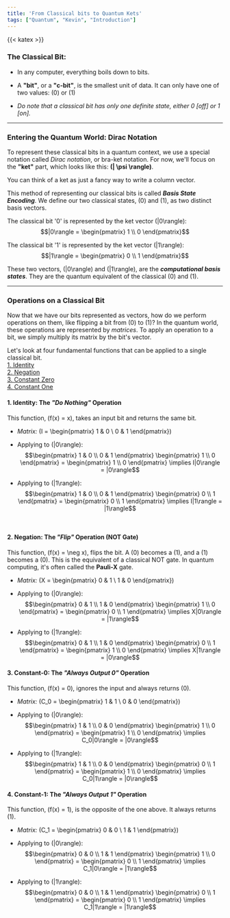 ```yaml
---
title: 'From Classical bits to Quantum Kets'
tags: ["Quantum", "Kevin", "Introduction"]
---
```


{{< katex >}}

### The Classical Bit:

- In any computer, everything boils down to bits.
- A **"bit"**, or a **"c-bit"**, is the smallest unit of data. It can only have one of two values: \(0\) or \(1\)

- *Do note that a classical bit has only one definite state, either 0 [off] or 1 [on].*
---
### Entering the Quantum World: Dirac Notation

To represent these classical bits in a quantum context, we use a special notation called *Dirac notation*, or bra-ket notation. For now, we'll focus on the **"ket"** part, which looks like this: **\(| \psi \rangle\)**.

You can think of a ket as just a fancy way to write a column vector.

This method of representing our classical bits is called ***Basis State Encoding***. We define our two classical states, \(0\) and \(1\), as two distinct basis vectors.

The classical bit '0' is represented by the ket vector \(|0\rangle\):
$$|0\rangle = \begin{pmatrix} 1 \\ 0 \end{pmatrix}$$

The classical bit '1' is represented by the ket vector \(|1\rangle\):
$$|1\rangle = \begin{pmatrix} 0 \\ 1 \end{pmatrix}$$

These two vectors, \(|0\rangle\) and \(|1\rangle\), are the ***computational basis states***. They are the quantum equivalent of the classical \(0\) and \(1\).

---
### Operations on a Classical Bit

Now that we have our bits represented as vectors, how do we perform operations on them, like flipping a bit from \(0\) to \(1\)? In the quantum world, these operations are represented by *matrices*. To apply an operation to a bit, we simply multiply its matrix by the bit's vector.

Let's look at four fundamental functions that can be applied to a single classical bit.<br>
[1. Identity](#1-identity-the-do-nothing-operation)<br>
[2. Negation](#2-negation-the-flip-operation-not-gate)<br>
[3. Constant Zero](#3-constant-0-the-always-output-0-operation)<br>
[4. Constant One](#4-constant-1-the-always-output-1-operation)

#### 1. Identity: The *"Do Nothing"* Operation

This function, \(f(x) = x\), takes an input bit and returns the same bit.

* *Matrix:* \(I = \begin{pmatrix} 1 & 0 \\ 0 & 1 \end{pmatrix}\)

* Applying to \(|0\rangle\):
    $$\begin{pmatrix} 1 & 0 \\ 0 & 1 \end{pmatrix} \begin{pmatrix} 1 \\ 0 \end{pmatrix} = \begin{pmatrix} 1 \\ 0 \end{pmatrix} \implies I|0\rangle = |0\rangle$$

* Applying to \(|1\rangle\):
    $$\begin{pmatrix} 1 & 0 \\ 0 & 1 \end{pmatrix} \begin{pmatrix} 0 \\ 1 \end{pmatrix} = \begin{pmatrix} 0 \\ 1 \end{pmatrix} \implies I|1\rangle = |1\rangle$$

<br>

#### 2. Negation: The *"Flip"* Operation (NOT Gate)

This function, \(f(x) = \neg x\), flips the bit. A \(0\) becomes a \(1\), and a \(1\) becomes a \(0\). This is the equivalent of a classical NOT gate. In quantum computing, it's often called the **Pauli-X** gate.

* *Matrix:* \(X = \begin{pmatrix} 0 & 1 \\ 1 & 0 \end{pmatrix}\)


* Applying to \(|0\rangle\):
    $$\begin{pmatrix} 0 & 1 \\ 1 & 0 \end{pmatrix} \begin{pmatrix} 1 \\ 0 \end{pmatrix} = \begin{pmatrix} 0 \\ 1 \end{pmatrix} \implies X|0\rangle = |1\rangle$$

* Applying to \(|1\rangle\):
    $$\begin{pmatrix} 0 & 1 \\ 1 & 0 \end{pmatrix} \begin{pmatrix} 0 \\ 1 \end{pmatrix} = \begin{pmatrix} 1 \\ 0 \end{pmatrix} \implies X|1\rangle = |0\rangle$$


#### 3. Constant-0: The *"Always Output 0"* Operation

This function, \(f(x) = 0\), ignores the input and always returns \(0\).

* *Matrix:* \(C_0 = \begin{pmatrix} 1 & 1 \\ 0 & 0 \end{pmatrix}\)

* Applying to \(|0\rangle\):
    $$\begin{pmatrix} 1 & 1 \\ 0 & 0 \end{pmatrix} \begin{pmatrix} 1 \\ 0 \end{pmatrix} = \begin{pmatrix} 1 \\ 0 \end{pmatrix} \implies C_0|0\rangle = |0\rangle$$
* Applying to \(|1\rangle\):
    $$\begin{pmatrix} 1 & 1 \\ 0 & 0 \end{pmatrix} \begin{pmatrix} 0 \\ 1 \end{pmatrix} = \begin{pmatrix} 1 \\ 0 \end{pmatrix} \implies C_0|1\rangle = |0\rangle$$


#### 4. Constant-1: The *"Always Output 1"* Operation

This function, \(f(x) = 1\), is the opposite of the one above. It always returns \(1\).

* *Matrix:* \(C_1 = \begin{pmatrix} 0 & 0 \\ 1 & 1 \end{pmatrix}\)


* Applying to \(|0\rangle\):
    $$\begin{pmatrix} 0 & 0 \\ 1 & 1 \end{pmatrix} \begin{pmatrix} 1 \\ 0 \end{pmatrix} = \begin{pmatrix} 0 \\ 1 \end{pmatrix} \implies C_1|0\rangle = |1\rangle$$
* Applying to \(|1\rangle\):
    $$\begin{pmatrix} 0 & 0 \\ 1 & 1 \end{pmatrix} \begin{pmatrix} 0 \\ 1 \end{pmatrix} = \begin{pmatrix} 0 \\ 1 \end{pmatrix} \implies C_1|1\rangle = |1\rangle$$
